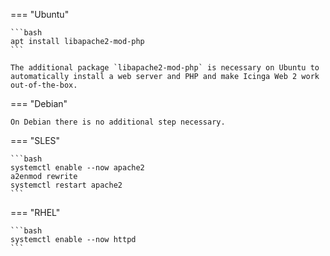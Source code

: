 === "Ubuntu"

    ```bash 
    apt install libapache2-mod-php
    ```

    The additional package `libapache2-mod-php` is necessary on Ubuntu to automatically install a web server and PHP and make Icinga Web 2 work out-of-the-box.

=== "Debian"

    On Debian there is no additional step necessary. 

=== "SLES"

    ```bash
    systemctl enable --now apache2
    a2enmod rewrite
    systemctl restart apache2
    ```

=== "RHEL"

    ```bash
    systemctl enable --now httpd
    ```